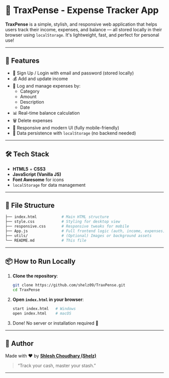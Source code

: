 # 💸 TraxPense - Expense Tracker App

**TraxPense** is a simple, stylish, and responsive web application that helps users track their income, expenses, and balance — all stored locally in their browser using `localStorage`. It's lightweight, fast, and perfect for personal use!

---

## 🚀 Features

- 🔐 Sign Up / Login with email and password (stored locally)
- 💰 Add and update income
- 🧾 Log and manage expenses by:
  - Category
  - Amount
  - Description
  - Date
- 📊 Real-time balance calculation
- 🗑️ Delete expenses
- 🎨 Responsive and modern UI (fully mobile-friendly)
- 💾 Data persistence with `localStorage` (no backend needed)

---

## 🛠 Tech Stack

- **HTML5** + **CSS3**
- **JavaScript (Vanilla JS)**
- **Font Awesome** for icons
- `localStorage` for data management

---

## 📂 File Structure

```bash
├── index.html           # Main HTML structure
├── style.css            # Styling for desktop view
├── responsive.css       # Responsive tweaks for mobile
├── App.js               # Full frontend logic (auth, income, expenses)
├── utils/               # (Optional) Images or background assets
└── README.md            # This file
```

---

## 📦 How to Run Locally

1. **Clone the repository**:
   ```bash
   git clone https://github.com/shelz09/TraxPense.git
   cd TraxPense
   ```

2. **Open `index.html` in your browser**:
   ```bash
   start index.html   # Windows
   open index.html    # macOS
   ```

3. Done! No server or installation required 🎉

---

## 🧠 Author

Made with ❤️ by **[Shlesh Choudhary (Shelz)](https://github.com/shelz09)**

> “Track your cash, master your stash.”

---

